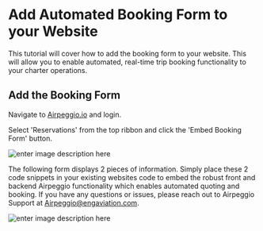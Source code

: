 # Add Automated Booking Form to your Website

This tutorial will cover how to add the booking form to your website. This will allow you to enable automated, real-time trip booking functionality to your charter operations.

## Add the Booking Form

Navigate to [Airpeggio.io](https://airpegg.io/) and login. 

Select 'Reservations' from the top ribbon and click the 'Embed Booking Form' button.

![enter image description here](https://engaviation.sharepoint.com/:i:/r/sites/Documentation/Shared%20Documents/Technology/Airpeggio/KB/booking-form/booking-form.png?csf=1&web=1&e=hV1qZv)

The following form displays 2 pieces of information. Simply place these 2 code snippets in your existing websites code to embed the robust front and backend Airpeggio functionality which enables automated quoting and booking. If you have any questions or issues, please reach out to Airpeggio Support at Airpeggio@engaviation.com.

![enter image description here](https://engaviation.sharepoint.com/:i:/r/sites/Documentation/Shared%20Documents/Technology/Airpeggio/KB/booking-form/booking-form-1.png?csf=1&web=1&e=OFKyBv)